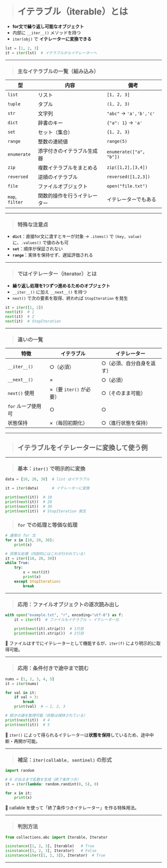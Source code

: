 > # イテラブル（iterable）とは

* **for文で繰り返し可能なオブジェクト**
* 内部に `__iter__()` メソッドを持つ
* `iter(obj)` で **イテレーターに変換できる**

```python
lst = [1, 2, 3]
it = iter(lst)  # イテラブルからイテレーターへ
```

---

> ### 主なイテラブルの一覧（組み込み）

| 型               | 内容             | 備考                      |
| --------------- | -------------- | ----------------------- |
| `list`          | リスト            | `[1, 2, 3]`             |
| `tuple`         | タプル            | `(1, 2, 3)`             |
| `str`           | 文字列            | `"abc"` → `'a','b','c'` |
| `dict`          | 辞書のキー          | `{"a": 1}` → `'a'`      |
| `set`           | セット（集合）        | `{1, 2, 3}`             |
| `range`         | 整数の連続値         | `range(5)`              |
| `enumerate`     | 添字付きのイテラブル生成器  | `enumerate(["a", "b"])` |
| `zip`           | 複数イテラブルをまとめる   | `zip([1,2],[3,4])`      |
| `reversed`      | 逆順のイテラブル       | `reversed([1,2,3])`     |
| `file`          | ファイルオブジェクト     | `open("file.txt")`      |
| `map`, `filter` | 関数的操作を行うイテレーター | イテレーターでもある              |

---

> ### 特殊な注意点

* **`dict`**：直接for文に渡すとキーが対象
  → `.items()` で `(key, value)` に、`.values()` で値のみも可
* **`set`**：順序が保証されない
* **`range`**：実体を保持せず、遅延評価される

---

> ### ではイテレーター（iterator）とは

* **繰り返し処理を1つずつ進めるためのオブジェクト**
* `__iter__()` に加え `__next__()` を持つ
* `next()` で次の要素を取得、終われば `StopIteration` を発生

```python
it = iter([1, 2])
next(it)  # 1
next(it)  # 2
next(it)  # StopIteration
```

---

> ### 違いの一覧

| 特徴           | イテラブル             | イテレーター        |
| ------------ | ----------------- | ------------- |
| `__iter__()` | ○（必須）             | ○（必須、自分自身を返す） |
| `__next__()` | ×                 | ○（必須）         |
| `next()` 使用  | ×（要 `iter()` が必要） | ○（そのまま可能）     |
| `for` ループ使用可 | ○                 | ○             |
| 状態保持         | ×（毎回初期化）          | ○（進行状態を保持）    |

---

> ## イテラブルをイテレーターに変換して使う例

---

> ### 基本：`iter()` で明示的に変換

```python
data = [10, 20, 30]  # list はイテラブル

it = iter(data)      # イテレーターに変換

print(next(it))  # 10
print(next(it))  # 20
print(next(it))  # 30
print(next(it))  # StopIteration 発生
```



> ### `for` での処理と等価な処理

```python
# 通常の for 文
for x in [10, 20, 30]:
    print(x)

# 同等な処理（内部的にはこれが行われている）
it = iter([10, 20, 30])
while True:
    try:
        x = next(it)
        print(x)
    except StopIteration:
        break
```

---

> ### 応用：ファイルオブジェクトの逐次読み出し

```python
with open("example.txt", "r", encoding="utf-8") as f:
    it = iter(f)  # ファイルもイテラブル → イテレーター化

    print(next(it).strip())  # 1行目
    print(next(it).strip())  # 2行目
```

📌 ファイルはすでにイテレーターとして機能するが、`iter(f)` により明示的に取得可能。

---

> ### 応用：条件付きで途中まで読む

```python
nums = [1, 2, 3, 4, 5]
it = iter(nums)

for val in it:
    if val > 3:
        break
    print(val)  # → 1, 2, 3

# 続きの値を取得可能（状態は保持されている）
print(next(it))  # 4
print(next(it))  # 5
```

📌 `iter()` によって得られるイテレーターは**状態を保持**しているため、途中中断・再開が可能。

---

> ### 補足：`iter(callable, sentinel)` の形式

```python
import random

# 0 が出るまで乱数を生成（終了条件つき）
it = iter(lambda: random.randint(0, 5), 0)

for x in it:
    print(x)
```

📌 callable を使って「終了条件つきイテレーター」を作る特殊用法。

---

> ### 判別方法

```python
from collections.abc import Iterable, Iterator

isinstance([1, 2, 3], Iterable)   # True
isinstance([1, 2, 3], Iterator)   # False
isinstance(iter([1, 2, 3]), Iterator)  # True
```

---



